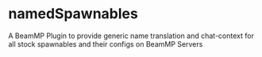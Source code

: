 # namedSpawnables
A BeamMP Plugin to provide generic name translation and chat-context for all stock spawnables and their configs on BeamMP Servers
